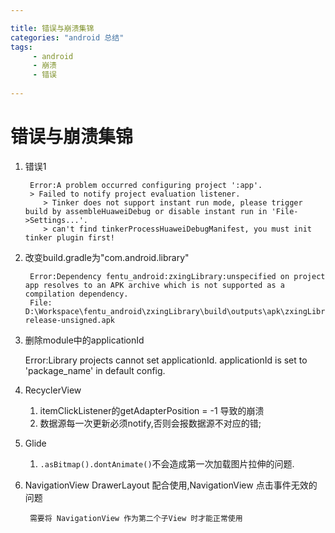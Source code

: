 ```yaml
---

title: 错误与崩溃集锦
categories: "android 总结"
tags: 
     - android
     - 崩溃
     - 错误
 
---
```


# 错误与崩溃集锦



1. 错误1

		Error:A problem occurred configuring project ':app'.
		> Failed to notify project evaluation listener.
		   > Tinker does not support instant run mode, please trigger build by assembleHuaweiDebug or disable instant run in 'File->Settings...'.
		   > can't find tinkerProcessHuaweiDebugManifest, you must init tinker plugin first!

2. 改变build.gradle为"com.android.library"

		Error:Dependency fentu_android:zxingLibrary:unspecified on project app resolves to an APK archive which is not supported as a compilation dependency. 
		File: D:\Workspace\fentu_android\zxingLibrary\build\outputs\apk\zxingLibrary-release-unsigned.apk

3. 删除module中的applicationId

	Error:Library projects cannot set applicationId. applicationId is set to 'package_name' in default config.

4. RecyclerView 
	
	1. itemClickListener的getAdapterPosition = -1 导致的崩溃
	2. 数据源每一次更新必须notify,否则会报数据源不对应的错;

5. Glide

	1. `.asBitmap().dontAnimate()`不会造成第一次加载图片拉伸的问题.


6. NavigationView DrawerLayout 配合使用,NavigationView 点击事件无效的问题

		需要将 NavigationView 作为第二个子View 时才能正常使用